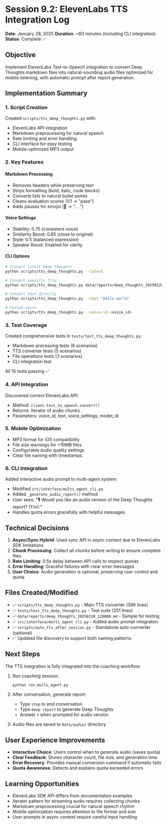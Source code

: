 # Session 9.2: ElevenLabs TTS Integration Log

**Date**: January 28, 2025
**Duration**: ~60 minutes (including CLI integration)
**Status**: Complete ✅

## Objective

Implement ElevenLabs Text-to-Speech integration to convert Deep Thoughts markdown files into natural-sounding audio files optimized for mobile listening, with automatic prompt after report generation.

## Implementation Summary

### 1. Script Creation

Created `scripts/tts_deep_thoughts.py` with:
- ElevenLabs API integration
- Markdown preprocessing for natural speech
- Rate limiting and error handling
- CLI interface for easy testing
- Mobile-optimized MP3 output

### 2. Key Features

#### Markdown Processing
- Removes headers while preserving text
- Strips formatting (bold, italic, code blocks)
- Converts lists to natural bullet points
- Cleans evaluation scores (1/1 → "pass")
- Adds pauses for emojis (🎯 → "... ")

#### Voice Settings
- Stability: 0.75 (consistent voice)
- Similarity Boost: 0.85 (close to original)
- Style: 0.5 (balanced expression)
- Speaker Boost: Enabled for clarity

#### CLI Options
```bash
# Convert latest Deep Thoughts
python scripts/tts_deep_thoughts.py --latest

# Convert specific file
python scripts/tts_deep_thoughts.py data/reports/deep_thoughts_20250128.md

# Convert text directly
python scripts/tts_deep_thoughts.py --text "Hello world"

# Custom voice
python scripts/tts_deep_thoughts.py --voice-id <voice_id>
```

### 3. Test Coverage

Created comprehensive tests in `tests/test_tts_deep_thoughts.py`:
- Markdown processing tests (6 scenarios)
- TTS converter tests (5 scenarios)
- File operations tests (3 scenarios)
- CLI integration test

All 15 tests passing ✅

### 4. API Integration

Discovered correct ElevenLabs API:
- Method: `client.text_to_speech.convert()`
- Returns: Iterator of audio chunks
- Parameters: voice_id, text, voice_settings, model_id

### 5. Mobile Optimization

- MP3 format for iOS compatibility
- File size warnings for >10MB files
- Configurable audio quality settings
- Clear file naming with timestamps

### 6. CLI Integration

Added interactive audio prompt to multi-agent system:
- Modified `src/interface/multi_agent_cli.py`
- Added `_generate_audio_report()` method
- User sees: "🎙️ Would you like an audio version of the Deep Thoughts report? (Y/n):"
- Handles quota errors gracefully with helpful messages

## Technical Decisions

1. **Async/Sync Hybrid**: Used sync API in async context due to ElevenLabs SDK limitations
2. **Chunk Processing**: Collect all chunks before writing to ensure complete files
3. **Rate Limiting**: 0.5s delay between API calls to respect quotas
4. **Error Handling**: Graceful failures with clear error messages
5. **User Choice**: Audio generation is optional, preserving user control and quota

## Files Created/Modified

- ✅ `scripts/tts_deep_thoughts.py` - Main TTS converter (396 lines)
- ✅ `tests/test_tts_deep_thoughts.py` - Test suite (251 lines)
- ✅ `data/reports/deep_thoughts_20250128_120000.md` - Sample for testing
- ✅ `src/interface/multi_agent_cli.py` - Added audio prompt integration
- ✅ `scripts/auto_tts_after_session.py` - Standalone auto-converter (optional)
- ✅ Updated file discovery to support both naming patterns

## Next Steps

The TTS integration is fully integrated into the coaching workflow:

1. Run coaching session:
   ```bash
   python run_multi_agent.py
   ```

2. After conversation, generate report:
   - Type `stop` to end conversation
   - Type `deep report` to generate Deep Thoughts
   - Answer `Y` when prompted for audio version

3. Audio files are saved to `data/audio/` directory

## User Experience Improvements

- **Interactive Choice**: Users control when to generate audio (saves quota)
- **Clear Feedback**: Shows character count, file size, and generation time
- **Error Recovery**: Provides manual conversion command if automatic fails
- **Quota Awareness**: Detects and explains quota exceeded errors

## Learning Opportunities

- ElevenLabs SDK API differs from documentation examples
- Iterator pattern for streaming audio requires collecting chunks
- Markdown preprocessing crucial for natural speech rhythm
- Mobile optimization requires attention to file format and size
- User prompts in async context require careful input handling